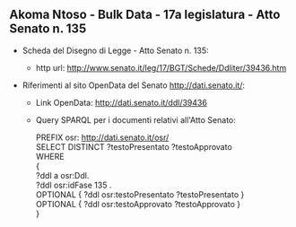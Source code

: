 ## Akoma Ntoso - Bulk Data - 17a legislatura - Atto Senato n. 135 ##

* Scheda del Disegno di Legge - Atto Senato n. 135:
	* http url: http://www.senato.it/leg/17/BGT/Schede/Ddliter/39436.htm

* Riferimenti al sito OpenData del Senato http://dati.senato.it/:
	* Link OpenData: http://dati.senato.it/ddl/39436
	* Query SPARQL per i documenti relativi all'Atto Senato:

        PREFIX osr: <http://dati.senato.it/osr/>  
		SELECT DISTINCT ?testoPresentato ?testoApprovato  
		WHERE  
		{  
		    ?ddl a osr:Ddl.  
		    ?ddl osr:idFase 135 .  
		    OPTIONAL { ?ddl osr:testoPresentato ?testoPresentato }  
		    OPTIONAL { ?ddl osr:testoApprovato ?testoApprovato }  
		}
		